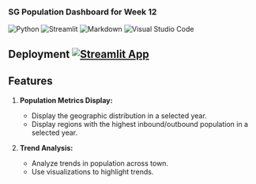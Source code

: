 ### SG Population Dashboard for Week 12

![Python](https://img.shields.io/badge/python-3670A0?style=for-the-badge&logo=python&logoColor=ffdd54)
![Streamlit](https://img.shields.io/badge/Streamlit-FF4B4B.svg?style=for-the-badge&logo=Streamlit&logoColor=white)
![Markdown](https://img.shields.io/badge/markdown-%23000000.svg?style=for-the-badge&logo=markdown&logoColor=white)
![Visual Studio Code](https://img.shields.io/badge/Visual%20Studio%20Code-0078d7.svg?style=for-the-badge&logo=visual-studio-code&logoColor=white)

## Deployment  [![Streamlit App](https://static.streamlit.io/badges/streamlit_badge_black_white.svg)](https://sgdashboard.streamlit.app/)

## Features

1. **Population Metrics Display:**
   - Display the geographic distribution in a selected year.
   - Display regions with the highest inbound/outbound population in a selected year.

2. **Trend Analysis:**
   - Analyze trends in population across town. 
   - Use visualizations to highlight trends.